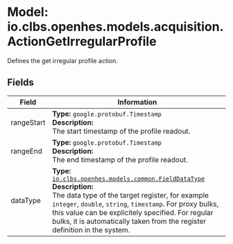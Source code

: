 # Model: io.clbs.openhes.models.acquisition.ActionGetIrregularProfile

Defines the get irregular profile action.

## Fields

| Field | Information |
| --- | --- |
| rangeStart | <b>Type:</b> `google.protobuf.Timestamp`<br><b>Description:</b><br>The start timestamp of the profile readout. |
| rangeEnd | <b>Type:</b> `google.protobuf.Timestamp`<br><b>Description:</b><br>The end timestamp of the profile readout. |
| dataType | <b>Type:</b> [`io.clbs.openhes.models.common.FieldDataType`](enum-io-clbs-openhes-models-common-fielddatatype.md)<br><b>Description:</b><br>The data type of the target register, for example `integer`, `double`, `string`, `timestamp`. For proxy bulks, this value can be explicitely specified. For regular bulks, it is automatically taken from the register definition in the system. |

